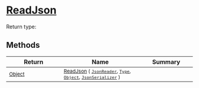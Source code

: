 # [ReadJson](./RectangleFConverter-100664061.md)


Return type:
## Methods

| Return | Name | Summary | 
| --- | --- | --- | 
| <sub>[Object](https://docs.microsoft.com/en-us/dotnet/api/System.Object)</sub><img width=200/>| <sub>[ReadJson](./RectangleFConverter-100664061.md) ( [`JsonReader`](./RectangleFConverter-100664061.md), [`Type`](https://docs.microsoft.com/en-us/dotnet/api/System.Type), [`Object`](https://docs.microsoft.com/en-us/dotnet/api/System.Object), [`JsonSerializer`](./RectangleFConverter-100664061.md) )</sub>| <sub></sub><img width=200/>| <br>



